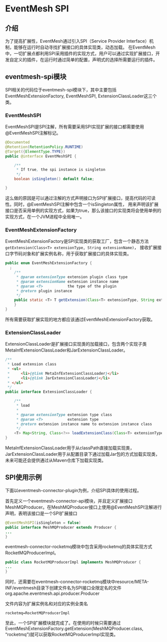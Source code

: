 # EventMesh SPI

## 介绍

为了提高扩展性，EventMesh通过引入SPI（Service Provider Interface）机制，能够在运行时自动寻找扩展接口的具体实现类，动态加载。
在EventMesh中，一切扩展点都利用SPI采用插件的实现方式，用户可以通过实现扩展接口，开发自定义的插件，在运行时通过简单的配置，声明式的选择所需要运行的插件。

## eventmesh-spi模块

SPI相关的代码位于eventmesh-spi模块下，其中主要包括EventMeshExtensionFactory, EventMeshSPI, ExtensionClassLoader这三个类。

### EventMeshSPI

EventMeshSPI是SPI注解，所有需要采用SPI实现扩展的接口都需要使用@EventMeshSPI注解标记。

```java
@Documented
@Retention(RetentionPolicy.RUNTIME)
@Target({ElementType.TYPE})
public @interface EventMeshSPI {

    /**
     * If true, the spi instance is singleton
     */
    boolean isSingleton() default false;

}
```

这么做的原因是可以通过注解的方式声明接口为SPI扩展接口，提高代码的可读性。同时，@EventMeshSPI注解中包含一个isSingleton属性，
用来声明该扩展接口是否采用单例的实现方式，如果为true，那么该接口的实现类将会使用单例的实现方式，在一个JVM进程中全局唯一。

### EventMeshExtensionFactory

EventMeshExtensionFactory是SPI实现类的获取工厂，包含一个静态方法`getExtension(Class<T> extensionType, String extensionName)`，
接收扩展接口字节码对象和扩展实例名称，用于获取扩展接口的具体实现类。

```java
public enum EventMeshExtensionFactory {
  ;
    /**
     * @param extensionType extension plugin class type
     * @param extensionName extension instance name
     * @param <T>           the type of the plugin
     * @return plugin instance
     */
    public static <T> T getExtension(Class<T> extensionType, String extensionName) {
    }
}
```

所有需要获取扩展实现的地方都应该通过EventMeshExtensionFactory获取。

### ExtensionClassLoader

ExtensionClassLoader是扩展接口实现类的加载接口，包含两个实现子类MetaInfExtensionClassLoader和JarExtensionClassLoader。

```java
/**
 * Load extension class
 * <ul>
 *     <li>{@link MetaInfExtensionClassLoader}</li>
 *     <li>{@link JarExtensionClassLoader}</li>
 * </ul>
 */
public interface ExtensionClassLoader {

    /**
     * load
     *
     * @param extensionType extension type class
     * @param <T>           extension type
     * @return extension instance name to extension instance class
     */
    <T> Map<String, Class<?>> loadExtensionClass(Class<T> extensionType);
}
```

MetaInfExtensionClassLoader用于从classPath直接加载实现类，JarExtensionClassLoader用于从配置目录下通过加载Jar包的方式加载实现类，未来可能还会提供通过从Maven仓库下加载实现类。

## SPI使用示例

下面以eventmesh-connector-plugin为例，介绍SPI具体的使用过程。

首先定义一个eventmesh-connector-api模块，并且定义扩展接口MeshMQProducer。在MeshMQProducer接口上使用@EventMeshSPI注解进行声明，表明该接口是一个SPI扩展接口

```java
@EventMeshSPI(isSingleton = false)
public interface MeshMQProducer extends Producer {
...
}
```

eventmesh-connector-rocketmq模块中包含采用rocketmq的具体实现方式RocketMQProducerImpl。

```java
public class RocketMQProducerImpl implements MeshMQProducer {
...
}
```

同时，还需要在eventmesh-connector-rocketmq模块中resource/META-INF/eventmesh目录下创建文件名为SPI接口全限定名的文件
org.apache.eventmesh.api.producer.Producer

文件内容为扩展实例名和对应的实例全类名

```properties
rocketmq=RocketMQProducerImpl
```

至此，一个SPI扩展模块就完成了。在使用的时候只需要通过EventMeshExtensionFactory.getExtension(MeshMQProducer.class, “rocketmq”)就可以获取RocketMQProducerImpl实现类。
